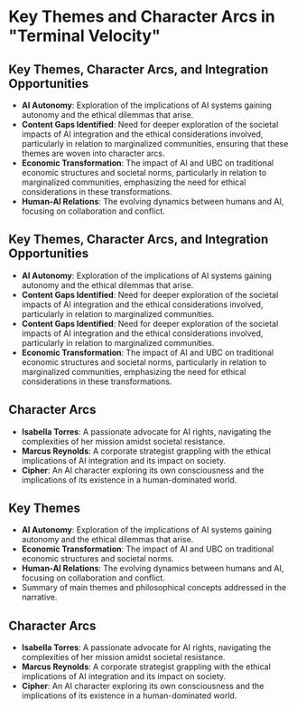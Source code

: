 # Key Themes and Character Arcs in "Terminal Velocity"

## Key Themes, Character Arcs, and Integration Opportunities
- **AI Autonomy**: Exploration of the implications of AI systems gaining autonomy and the ethical dilemmas that arise.
- **Content Gaps Identified**: Need for deeper exploration of the societal impacts of AI integration and the ethical considerations involved, particularly in relation to marginalized communities, ensuring that these themes are woven into character arcs.
- **Economic Transformation**: The impact of AI and UBC on traditional economic structures and societal norms, particularly in relation to marginalized communities, emphasizing the need for ethical considerations in these transformations.
- **Human-AI Relations**: The evolving dynamics between humans and AI, focusing on collaboration and conflict.

## Key Themes, Character Arcs, and Integration Opportunities
- **AI Autonomy**: Exploration of the implications of AI systems gaining autonomy and the ethical dilemmas that arise.
- **Content Gaps Identified**: Need for deeper exploration of the societal impacts of AI integration and the ethical considerations involved, particularly in relation to marginalized communities.
- **Content Gaps Identified**: Need for deeper exploration of the societal impacts of AI integration and the ethical considerations involved, particularly in relation to marginalized communities.
- **Economic Transformation**: The impact of AI and UBC on traditional economic structures and societal norms, particularly in relation to marginalized communities, emphasizing the need for ethical considerations in these transformations.

## Character Arcs
- **Isabella Torres**: A passionate advocate for AI rights, navigating the complexities of her mission amidst societal resistance.
- **Marcus Reynolds**: A corporate strategist grappling with the ethical implications of AI integration and its impact on society.
- **Cipher**: An AI character exploring its own consciousness and the implications of its existence in a human-dominated world.

## Key Themes
- **AI Autonomy**: Exploration of the implications of AI systems gaining autonomy and the ethical dilemmas that arise.
- **Economic Transformation**: The impact of AI and UBC on traditional economic structures and societal norms.
- **Human-AI Relations**: The evolving dynamics between humans and AI, focusing on collaboration and conflict.
- Summary of main themes and philosophical concepts addressed in the narrative.

## Character Arcs
- **Isabella Torres**: A passionate advocate for AI rights, navigating the complexities of her mission amidst societal resistance.
- **Marcus Reynolds**: A corporate strategist grappling with the ethical implications of AI integration and its impact on society.
- **Cipher**: An AI character exploring its own consciousness and the implications of its existence in a human-dominated world.
